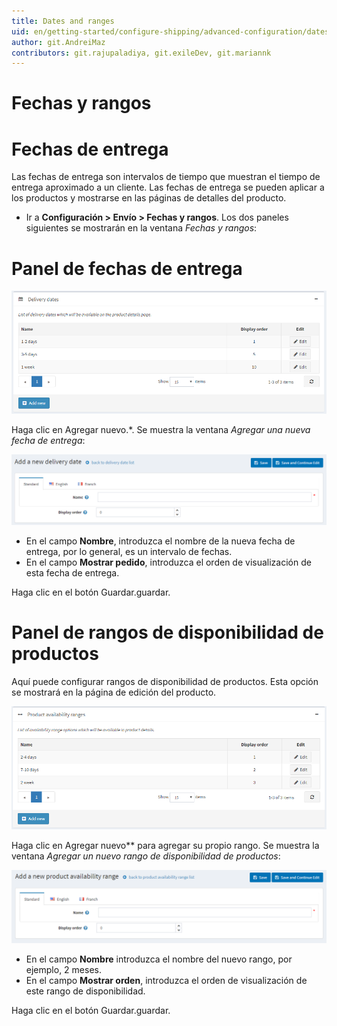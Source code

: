 ```yaml
---
title: Dates and ranges
uid: en/getting-started/configure-shipping/advanced-configuration/dates-and-ranges
author: git.AndreiMaz
contributors: git.rajupaladiya, git.exileDev, git.mariannk
---
```


# Fechas y rangos

# Fechas de entrega

Las fechas de entrega son intervalos de tiempo que muestran el tiempo de entrega aproximado a un cliente. Las fechas de entrega se pueden aplicar a los productos y mostrarse en las páginas de detalles del producto.

* Ir a  **Configuración > Envío > Fechas y rangos**. Los dos paneles siguientes se mostrarán en la ventana *Fechas y rangos*:  

# Panel de fechas de entrega

![Fechas de entrega](_static/dates-and-ranges/delivery-dates.png)

Haga clic en Agregar nuevo.*. Se muestra la ventana *Agregar una nueva fecha de entrega*:  

![Añadir nuevo](_static/dates-and-ranges/delivery-dates-add-new.png)

* En el campo **Nombre**,  introduzca el nombre de la nueva fecha de entrega, por lo general, es un intervalo de fechas.
* En el campo **Mostrar pedido**,  introduzca el orden de visualización de esta fecha de entrega.

Haga clic en el botón  Guardar.guardar.

# Panel de rangos de disponibilidad de productos

Aquí puede configurar rangos de disponibilidad de productos. Esta opción se mostrará en la página de edición del producto.

![Rangos de disponibilidad](_static/dates-and-ranges/avialability-ranges.png)

Haga clic en Agregar nuevo**  para agregar su propio rango. Se muestra la ventana *Agregar un nuevo rango de disponibilidad de productos*:  

![Añadir nuevos rangos de disponibilidad](_static/dates-and-ranges/avialability-ranges-add-new.png)

* En el campo **Nombre** introduzca el nombre del nuevo rango, por ejemplo, 2 meses.
* En el campo **Mostrar orden**, introduzca el orden de visualización de este rango de disponibilidad.

Haga clic en el botón  Guardar.guardar.

